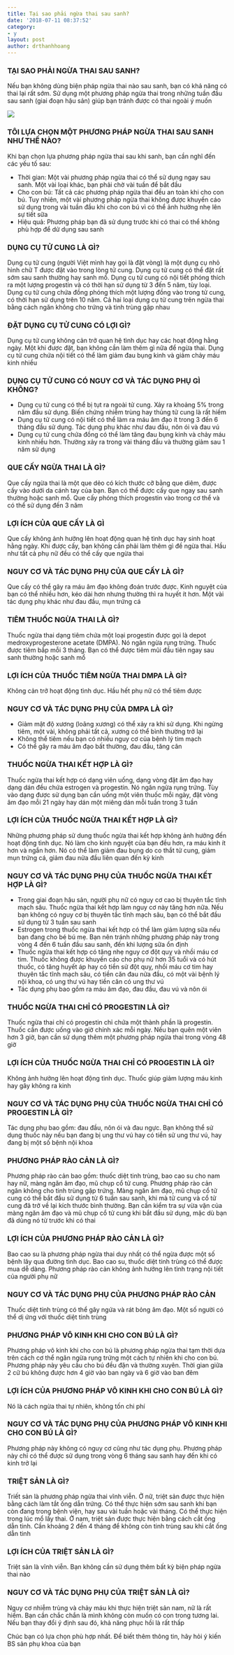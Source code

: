 ```yaml
---
title: Tại sao phải ngừa thai sau sanh?
date: '2018-07-11 08:37:52'
category:
- y
layout: post
author: drthanhhoang
---
```


### TẠI SAO PHẢI NGỪA THAI SAU SANH?  
Nếu bạn không dùng biện pháp ngừa thai nào sau sanh, bạn có khả năng có thai lại rất sớm. Sử dụng một phương pháp ngừa thai trong những tuần đầu sau sanh (giai đoạn hậu sản) giúp bạn tránh được có thai ngoài ý muốn

![](https://scontent.fsgn2-2.fna.fbcdn.net/v/t45.1600-4/cp0/q90/c154.0.553.553/31246723_23842798496720479_260318066594807808_n.png.jpg?_nc_cat=0&efg=eyJxZV9ncm91cHMiOlsibm9fc2FmZV9pbWFnZV9mb3JfYWRzX2ltYWdlIl19&oh=fcaee2f3909b31acf527dd4d807751df&oe=5BC76777)

### TÔI LỰA CHỌN MỘT PHƯƠNG PHÁP NGỪA THAI SAU SANH NHƯ THẾ NÀO?  
Khi bạn chọn lựa phương pháp ngừa thai sau khi sanh, bạn cần nghĩ đến các yếu tố sau:  
- Thời gian: Một vài phương pháp ngừa thai có thể sử dụng ngay sau sanh. Một vài loại khác, bạn phải chờ vài tuần để bắt đầu  
- Cho con bú: Tất cả các phương pháp ngừa thai đều an toàn khi cho con bú. Tuy nhiên, một vài phương pháp ngừa thai không được khuyến cáo sử dụng trong vài tuần đầu khi cho con bú vì có thể ảnh hưởng nhẹ lên sự tiết sữa  
- Hiệu quả: Phương pháp bạn đã sử dụng trước khi có thai có thể không phù hợp để dử dụng sau sanh

### DỤNG CỤ TỬ CUNG LÀ GÌ?  
Dụng cụ tử cung (người Việt mình hay gọi là đặt vòng) là một dụng cụ nhỏ hình chữ T được đặt vào trong lòng tử cung. Dụng cụ tử cung có thể đặt rất sớm sau sanh thường hay sanh mổ. Dụng cụ tử cung có nội tiết phóng thích ra một lượng progestin và có thời hạn sử dụng từ 3 đến 5 năm, tùy loại. Dụng cụ tử cung chứa đồng phóng thích một lượng đồng vào trong tử cung, có thời hạn sử dụng trên 10 năm. Cả hai loại dụng cụ tử cung trên ngừa thai bằng cách ngăn không cho trứng và tinh trùng gặp nhau

### ĐẶT DỤNG CỤ TỬ CUNG CÓ LỢI GÌ?  
Dụng cụ tử cung không cản trở quan hệ tình dục hay các hoạt động hằng ngày. Một khi được đặt, bạn không cần làm thêm gì nữa để ngừa thai. Dụng cụ tử cung chứa nội tiết có thể làm giảm đau bụng kinh và giảm chảy máu kinh nhiều

### DỤNG CỤ TỬ CUNG CÓ NGUY CƠ VÀ TÁC DỤNG PHỤ GÌ KHÔNG?  
- Dụng cụ tử cung có thể bị tụt ra ngoài tử cung. Xảy ra khoảng 5% trong năm đầu sử dụng. Biến chứng nhiễm trùng hay thủng tử cung là rất hiếm  
- Dụng cụ tử cung có nội tiết có thể làm ra máu âm đạo ít trong 3 đến 6 tháng đầu sử dụng. Tác dụng phụ khác như đau đầu, nôn ói và đau vú  
- Dụng cụ tử cung chứa đồng có thể làm tăng đau bụng kinh và chảy máu kinh nhiều hơn. Thường xảy ra trong vài tháng đầu và thường giảm sau 1 năm sử dụng

### QUE CẤY NGỪA THAI LÀ GÌ?  
Que cấy ngừa thai là một que dẻo có kích thước cỡ bằng que diêm, được cấy vào dưới da cánh tay của bạn. Bạn có thể được cấy que ngay sau sanh thường hoặc sanh mổ. Que cấy phóng thích progestin vào trong cơ thể và có thể sử dụng đến 3 năm

### LỢI ÍCH CỦA QUE CẤY LÀ GÌ  
Que cấy không ảnh hưởng lên hoạt động quan hệ tình dục hay sinh hoạt hằng ngày. Khi được cấy, bạn không cần phải làm thêm gì đề ngừa thai. Hầu như tất cả phụ nữ đều có thể cấy que ngừa thai

### NGUY CƠ VÀ TÁC DỤNG PHỤ CỦA QUE CẤY LÀ GÌ?  
Que cấy có thể gây ra máu âm đạo không đoán trước được. Kinh nguyệt của bạn có thể nhiều hơn, kéo dài hơn nhưng thường thì ra huyết ít hơn. Một vài tác dụng phụ khác như đau đầu, mụn trứng cá

### TIÊM THUỐC NGỪA THAI LÀ GÌ?  
Thuốc ngừa thai dạng tiêm chứa một loại progestin được gọi là depot medroxyprogesterone acetate (DMPA). Nó ngăn ngừa rụng trứng. Thuốc được tiêm bắp mỗi 3 tháng. Bạn có thể được tiêm mũi đầu tiên ngay sau sanh thường hoặc sanh mổ

### LỢI ÍCH CỦA THUỐC TIÊM NGỪA THAI DMPA LÀ GÌ?  
Không cản trở hoạt động tình dục. Hầu hết phụ nữ có thể tiêm được

### NGUY CƠ VÀ TÁC DỤNG PHỤ CỦA DMPA LÀ GÌ?  
- Giảm mật độ xương (loãng xương) có thể xảy ra khi sử dụng. Khi ngừng tiêm, một vài, không phải tất cả, xương có thể bình thường trở lại  
- Không thể tiêm nếu bạn có nhiều nguy cơ của bệnh lý tim mạch  
- Có thể gây ra máu âm đạo bất thường, đau đầu, tăng cân

### THUỐC NGỪA THAI KẾT HỢP LÀ GÌ?  
Thuốc ngừa thai kết hợp có dạng viên uống, dạng vòng đặt âm đạo hay dạng dán đều chứa estrogen và progestin. Nó ngăn ngừa rụng trứng. Tùy vào dạng được sử dụng bạn cần uống một viên thuốc mỗi ngày, đặt vòng âm đạo mỗi 21 ngày hay dán một miêng dán mỗi tuần trong 3 tuần

### LỢI ÍCH CỦA THUỐC NGỪA THAI KẾT HỢP LÀ GÌ?  
Những phương pháp sử dung thuốc ngừa thai kết hợp không ảnh hưởng đến hoạt động tình dục. Nó làm cho kinh nguyệt của bạn đều hơn, ra máu kinh ít hơn và ngắn hơn. Nó có thể làm giảm đau bụng do co thắt tử cung, giảm mụn trứng cá, giảm đau nửa đầu liên quan đến kỳ kinh

### NGUY CƠ VÀ TÁC DỤNG PHỤ CỦA THUỐC NGỪA THAI KẾT HỢP LÀ GÌ?  
- Trong giai đoạn hậu sản, người phụ nữ có nguy cơ cao bị thuyên tắc tĩnh mạch sâu. Thuốc ngừa thai kết hợp làm nguy cơ này tăng hơn nữa. Nếu bạn không có nguy cơ bị thuyên tắc tĩnh mạch sâu, bạn có thể bắt đầu sử dụng từ 3 tuần sau sanh  
- Estrogen trong thuốc ngừa thai kết hợp có thể làm giảm lượng sữa nếu bạn đang cho bé bú mẹ. Bạn nên tránh những phương pháp này trong vòng 4 đến 6 tuần đầu sau sanh, đến khi lượng sữa ổn định  
- Thuốc ngừa thai kết hợp có tăng nhẹ nguy cơ đột quỵ và nhồi máu cơ tim. Thuốc không được khuyến cáo cho phụ nữ hơn 35 tuổi và có hút thuốc, có tăng huyết áp hay có tiền sử đột quỵ, nhồi máu cơ tim hay thuyên tắc tĩnh mạch sâu, có tiền căn đau nửa đầu, có một vài bệnh lý nội khoa, có ung thư vú hay tiền căn có ung thư vú  
- Tác dụng phụ bao gồm ra máu âm đạo, đau đầu, đau vú và nôn ói

### THUỐC NGỪA THAI CHỈ CÓ PROGESTIN LÀ GÌ?  
Thuốc ngừa thai chỉ có progestin chỉ chứa một thành phần là progestin. Thuốc cần được uống vào giờ chính xác mỗi ngày. Nếu bạn quên một viên hơn 3 giờ, bạn cần sử dụng thêm một phương pháp ngừa thai trong vòng 48 giờ

### LỢI ÍCH CỦA THUỐC NGỪA THAI CHỈ CÓ PROGESTIN LÀ GÌ?  
Không ảnh hưởng lên hoạt động tình dục. Thuốc giúp giảm lượng máu kinh hay gây không ra kinh

### NGUY CƠ VÀ TÁC DỤNG PHỤ CỦA THUỐC NGỪA THAI CHỈ CÓ PROGESTIN LÀ GÌ?  
Tác dụng phụ bao gồm: đau đầu, nôn ói và đau ngực. Bạn không thể sử dụng thuốc này nếu bạn đang bị ung thư vú hay có tiền sử ung thư vú, hay đang bị một số bệnh nội khoa

### PHƯƠNG PHÁP RÀO CẢN LÀ GÌ?  
Phương pháp rào cản bao gồm: thuốc diệt tinh trùng, bao cao su cho nam hay nữ, màng ngăn âm đạo, mũ chụp cổ tử cung. Phương pháp rào cản ngăn không cho tinh trùng gặp trứng. Màng ngăn âm đạo, mũ chụp cổ tử cung có thể bắt đầu sử dụng từ 6 tuần sau sanh, khi mà tử cung và cổ tử cung đã trở về lại kích thước bình thường. Bạn cần kiểm tra sự vừa vặn của màng ngăn âm đạo và mũ chụp cổ tử cung khi bắt đầu sử dụng, mặc dù bạn đã dùng nó từ trước khi có thai

### LỢI ÍCH CỦA PHƯƠNG PHÁP RÀO CẢN LÀ GÌ?  
Bao cao su là phương pháp ngừa thai duy nhất có thể ngừa được một số bệnh lây qua đường tình dục. Bao cao su, thuốc diệt tinh trùng có thể được mua dễ dàng. Phương pháp rào cản không ảnh hưởng lên tình trạng nội tiết của người phụ nữ

### NGUY CƠ VÀ TÁC DỤNG PHỤ CỦA PHƯƠNG PHÁP RÀO CẢN  
Thuốc diệt tinh trùng có thể gây ngứa và rát bỏng âm đạo. Một số người có thể dị ứng với thuốc diệt tinh trùng

### PHƯƠNG PHÁP VÔ KINH KHI CHO CON BÚ LÀ GÌ?  
Phương pháp vô kinh khi cho con bú là phương pháp ngừa thai tạm thời dựa trên cách cơ thể ngăn ngừa rụng trứng một cách tự nhiên khi cho con bú. Phương pháp này yêu cầu cho bú đều đặn và thường xuyên. Thời gian giữa 2 cữ bú không được hơn 4 giờ vào ban ngày và 6 giờ vào ban đêm

### LỢI ÍCH CỦA PHƯƠNG PHÁP VÔ KINH KHI CHO CON BÚ LÀ GÌ?  
Nó là cách ngừa thai tự nhiên, không tốn chi phí

### NGUY CƠ VÀ TÁC DỤNG PHỤ CỦA PHƯƠNG PHÁP VÔ KINH KHI CHO CON BÚ LÀ GÌ?  
Phương pháp này không có nguy cơ cũng như tác dụng phụ. Phương pháp này chỉ có thể được sử dụng trong vòng 6 tháng sau sanh hay đến khi có kinh trở lại

### TRIỆT SẢN LÀ GÌ?  
Triết sản là phương pháp ngừa thai vĩnh viễn. Ở nữ, triệt sản được thực hiện bằng cách làm tắt ống dẫn trứng. Có thể thực hiện sớm sau sanh khi bạn còn đang trong bệnh viện, hay sau vài tuần hoặc vài tháng. Có thể thực hiện trong lúc mổ lấy thai. Ở nam, triệt sản được thực hiện bằng cách cắt ống dẫn tinh. Cần khoảng 2 đến 4 tháng để không còn tinh trùng sau khi cắt ống dẫn tinh

### LỢI ÍCH CỦA TRIỆT SẢN LÀ GÌ?  
Triệt sản là vĩnh viễn. Bạn không cần sử dụng thêm bất kỳ biện pháp ngừa thai nào

### NGUY CƠ VÀ TÁC DỤNG PHỤ CỦA TRIỆT SẢN LÀ GÌ?  
Nguy cơ nhiễm trùng và chảy máu khi thực hiện triệt sản nam, nữ là rất hiếm. Bạn cần chắc chắn là mình không còn muốn có con trong tương lai. Nếu bạn thay đổi ý định sau đó, khả năng phục hồi là rất thấp

Chúc bạn có lựa chọn phù hợp nhất. Để biết thêm thông tin, hãy hỏi ý kiến BS sản phụ khoa của bạn